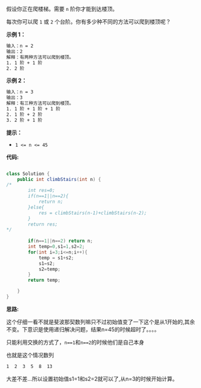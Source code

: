 假设你正在爬楼梯。需要 `n` 阶你才能到达楼顶。

每次你可以爬 `1` 或 `2` 个台阶。你有多少种不同的方法可以爬到楼顶呢？





**示例 1：**

```bash
输入：n = 2
输出：2
解释：有两种方法可以爬到楼顶。
1. 1 阶 + 1 阶
2. 2 阶
```

**示例 2：**

```bash
输入：n = 3
输出：3
解释：有三种方法可以爬到楼顶。
1. 1 阶 + 1 阶 + 1 阶
2. 1 阶 + 2 阶
3. 2 阶 + 1 阶
```

 

**提示：**

- `1 <= n <= 45`

**代码:**

```java

class Solution {
    public int climbStairs(int n) {
/*
        int res=0;
        if(n==1||n==2){
            return n;
        }else{
            res = climbStairs(n-1)+climbStairs(n-2);
        }
        return res;
*/
          
        if(n==1||n==2) return n;
        int temp=0,s1=1,s2=2;
        for(int i=3;i<=n;i++){
            temp = s1+s2;
            s1=s2;
            s2=temp;
        }
        return temp;

    }
}
```

**思路:**

这个仔细一看不就是斐波那契数列嘛只不过初始值变了一下这个是从1开始的,其余不变。下意识是使用递归解决问题，结果n=45的时候超时了。。。。

只能利用交换的方式了，`n==1`和`n==2`的时候他们是自己本身

也就是这个情况数列

```bash
1  2  3  5  8  13
```

大差不差...所以设置初始值s1=1和s2=2就可以了,从n=3的时候开始计算。